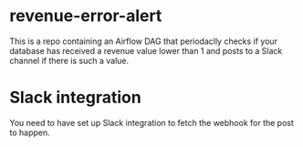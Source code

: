 # revenue-error-alert
This is a repo containing an Airflow DAG that periodaclly checks if your database has received a revenue value lower than 1 and posts to a Slack channel if there is such a value.
# Slack integration
You need to have set up Slack integration to fetch the webhook for the post to happen. 
